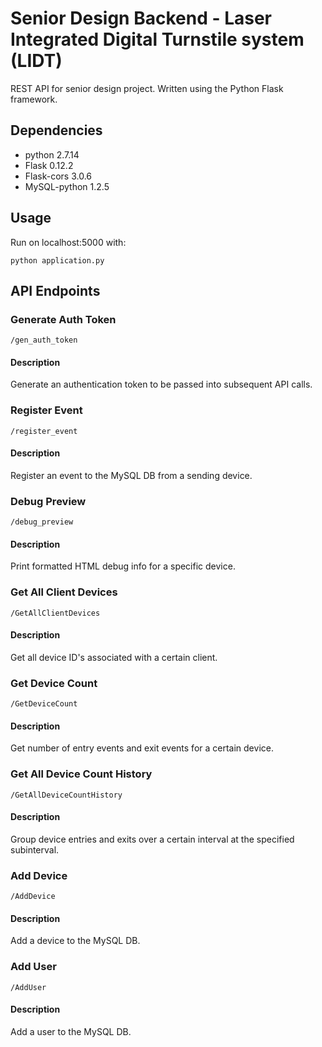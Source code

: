 # Senior Design Backend - Laser Integrated Digital Turnstile system (LIDT)
REST API for senior design project. Written using the Python Flask framework.

## Dependencies

* python 2.7.14
* Flask 0.12.2
* Flask-cors 3.0.6
* MySQL-python 1.2.5

## Usage

Run on localhost:5000 with:
```
python application.py
```


## API Endpoints

### Generate Auth Token
```
/gen_auth_token
```
#### Description
Generate an authentication token to be passed into subsequent API calls.


### Register Event
```
/register_event
```
#### Description
Register an event to the MySQL DB from a sending device.


### Debug Preview
```
/debug_preview
```
#### Description
Print formatted HTML debug info for a specific device.


### Get All Client Devices
```
/GetAllClientDevices
```
#### Description
Get all device ID's associated with a certain client.


### Get Device Count
```
/GetDeviceCount
```
#### Description
Get number of entry events and exit events for a certain device.


### Get All Device Count History
```
/GetAllDeviceCountHistory
```
#### Description
Group device entries and exits over a certain interval at the specified subinterval.


### Add Device
```
/AddDevice
```
#### Description
Add a device to the MySQL DB.


### Add User
```
/AddUser
```
#### Description
Add a user to the MySQL DB.
